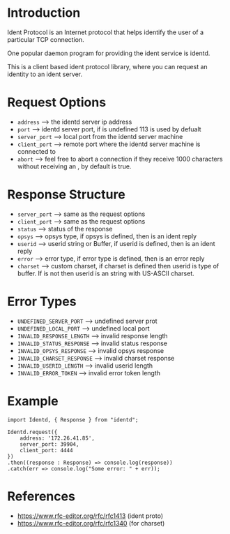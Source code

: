 # Introduction
Ident Protocol is an Internet protocol that helps identify the user of a particular TCP connection.

One popular daemon program for providing the ident service is identd.

This is a client based ident protocol library, where you can request an identity to an ident server.
# Request Options
* ```address``` --> the identd server ip address
* ```port``` --> identd server port, if is undefined 113 is used by defualt
* ```server_port``` --> local port from the identd server machine
* ```client_port``` --> remote port where the identd server machine is connected to
* ```abort``` --> feel free to abort a connection if they receive 1000 characters without receiving an <EOL>, by default is true.
# Response Structure    
* ```server_port``` --> same as the request options
* ```client_port``` --> same as the request options
* ```status``` --> status of the response
* ```opsys``` --> opsys type, if opsys is defined, then is an ident reply
* ```userid``` --> userid string or Buffer, if userid is defined, then is an ident reply
* ```error``` --> error type, if error type is defined, then is an error reply
* ```charset``` --> custom charset, if charset is defined then userid is type of buffer. If is not then userid is an string with US-ASCII charset.
# Error Types
* ```UNDEFINED_SERVER_PORT``` --> undefined server prot
* ```UNDEFINED_LOCAL_PORT``` --> undefined local port
* ```INVALID_RESPONSE_LENGTH``` --> invalid response length
* ```INVALID_STATUS_RESPONSE``` --> invalid status response
* ```INVALID_OPSYS_RESPONSE``` --> invalid opsys response
* ```INVALID_CHARSET_RESPONSE``` --> invalid charset response
* ```INVALID_USERID_LENGTH``` --> invalid userid length
* ```INVALID_ERROR_TOKEN``` --> invalid error token length
# Example
```
import Identd, { Response } from "identd";

Identd.request({
    address: '172.26.41.85',
    server_port: 39904,
    client_port: 4444
})
.then((response : Response) => console.log(response))
.catch(err => console.log("Some error: " + err));
```
# References
- https://www.rfc-editor.org/rfc/rfc1413 (ident proto)
- https://www.rfc-editor.org/rfc/rfc1340 (for charset)
